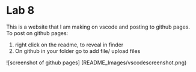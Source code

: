 # Lab 8

This is a website that I am making on vscode and posting to github pages. To post on github pages:

1. right click on the readme, to reveal in finder
2. On github in your folder go to add file/ upload files

![screenshot of github pages] (README_Images/vscodescreenshot.png)